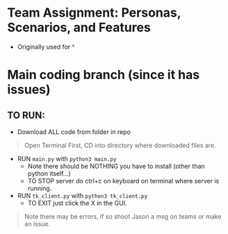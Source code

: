 # Team Assignment: Personas, Scenarios, and Features
- Originally used for ^

# Main coding branch (since it has issues)

## TO RUN:

* Download ALL code from folder in repo

> Open Terminal First, CD into directory where downloaded files are.
* RUN `main.py` with `python3 main.py`
    - Note there should be NOTHING you have to install (other than python itself...)
    - TO STOP server do ctrl+c on keyboard on terminal where server is running.
* RUN `tk_client.py` with `python3 tk_client.py`
    - TO EXIT just click the X in the GUI.

> Note there may be errors, if so shoot Jason a msg on teams or make an issue.
